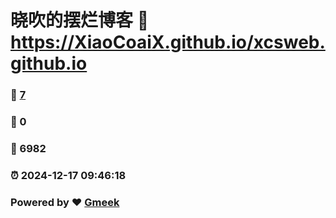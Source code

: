 # 晓吹的摆烂博客 :link: https://XiaoCoaiX.github.io/xcsweb.github.io 
### :page_facing_up: [7](https://XiaoCoaiX.github.io/xcsweb.github.io/tag.html) 
### :speech_balloon: 0 
### :hibiscus: 6982 
### :alarm_clock: 2024-12-17 09:46:18 
### Powered by :heart: [Gmeek](https://github.com/Meekdai/Gmeek)
